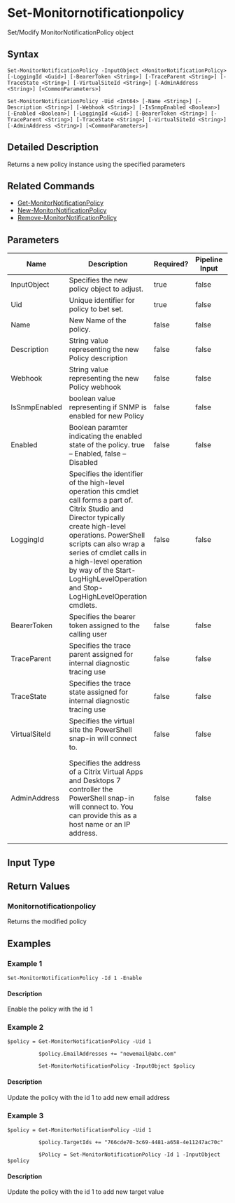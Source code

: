 ﻿
# Set-Monitornotificationpolicy
Set/Modify MonitorNotificationPolicy object
## Syntax

```
Set-MonitorNotificationPolicy -InputObject <MonitorNotificationPolicy> [-LoggingId <Guid>] [-BearerToken <String>] [-TraceParent <String>] [-TraceState <String>] [-VirtualSiteId <String>] [-AdminAddress <String>] [<CommonParameters>]  
  
Set-MonitorNotificationPolicy -Uid <Int64> [-Name <String>] [-Description <String>] [-Webhook <String>] [-IsSnmpEnabled <Boolean>] [-Enabled <Boolean>] [-LoggingId <Guid>] [-BearerToken <String>] [-TraceParent <String>] [-TraceState <String>] [-VirtualSiteId <String>] [-AdminAddress <String>] [<CommonParameters>]
```

## Detailed Description
Returns a new policy instance using the specified parameters


## Related Commands

* [Get-MonitorNotificationPolicy](../Get-MonitorNotificationPolicy/)
* [New-MonitorNotificationPolicy](../New-MonitorNotificationPolicy/)
* [Remove-MonitorNotificationPolicy](../Remove-MonitorNotificationPolicy/)
## Parameters
| Name   | Description | Required? | Pipeline Input | Default Value |
| --- | --- | --- | --- | --- |
| InputObject | Specifies the new policy object to adjust. | true | false |  |
| Uid | Unique identifier for policy to bet set. | true | false |  |
| Name | New Name of the policy. | false | false |  |
| Description | String value representing the new Policy description | false | false |  |
| Webhook | String value representing the new Policy webhook | false | false |  |
| IsSnmpEnabled | boolean value representing if SNMP is enabled for new Policy | false | false |  |
| Enabled | Boolean paramter indicating the enabled state of the policy. true – Enabled, false – Disabled | false | false |  |
| LoggingId | Specifies the identifier of the high-level operation this cmdlet call forms a part of. Citrix Studio and Director typically create high-level operations. PowerShell scripts can also wrap a series of cmdlet calls in a high-level operation by way of the Start-LogHighLevelOperation and Stop-LogHighLevelOperation cmdlets. | false | false |  |
| BearerToken | Specifies the bearer token assigned to the calling user | false | false |  |
| TraceParent | Specifies the trace parent assigned for internal diagnostic tracing use | false | false |  |
| TraceState | Specifies the trace state assigned for internal diagnostic tracing use | false | false |  |
| VirtualSiteId | Specifies the virtual site the PowerShell snap-in will connect to. | false | false |  |
| AdminAddress | Specifies the address of a Citrix Virtual Apps and Desktops 7 controller the PowerShell snap-in will connect to. You can provide this as a host name or an IP address. | false | false | Localhost. Once a value is provided by any cmdlet, this value becomes the default. |

## Input Type

### 

## Return Values

### Monitornotificationpolicy
Returns the modified policy
## Examples

### Example 1

```
Set-MonitorNotificationPolicy -Id 1 -Enable
```

#### Description
Enable the policy with the id 1
### Example 2

```
$policy = Get-MonitorNotificationPolicy -Uid 1  
  
          $policy.EmailAddresses += "newemail@abc.com"  
  
          Set-MonitorNotificationPolicy -InputObject $policy
```

#### Description
Update the policy with the id 1 to add new email address
### Example 3

```
$policy = Get-MonitorNotificationPolicy -Uid 1  
  
          $policy.TargetIds += "766cde70-3c69-4481-a658-4e11247ac70c"  
  
          $Policy = Set-MonitorNotificationPolicy -Id 1 -InputObject $policy
```

#### Description
Update the policy with the id 1 to add new target value
